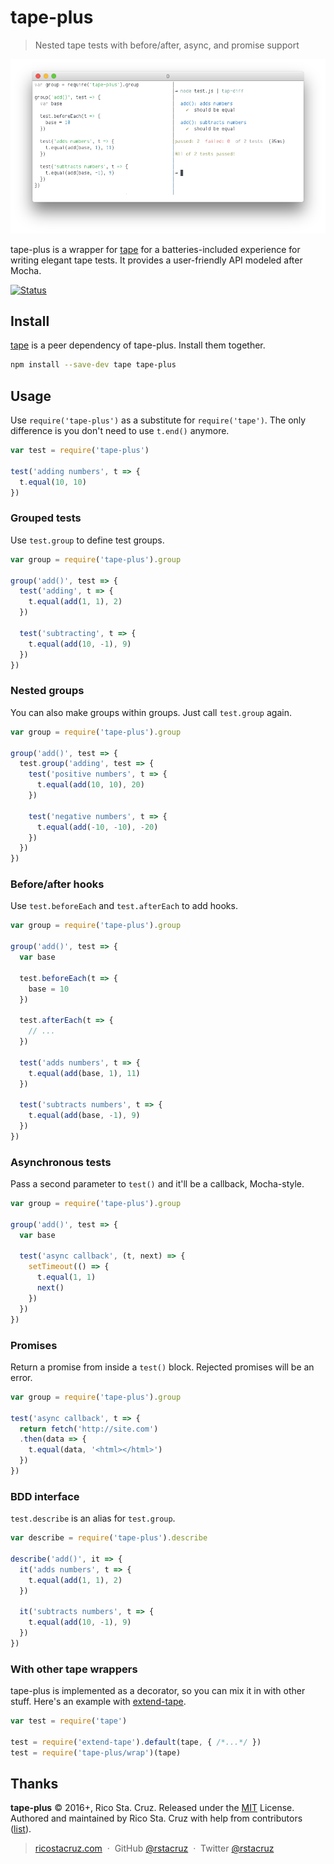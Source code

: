 # tape-plus

> Nested tape tests with before/after, async, and promise support

![](docs/images/screenshot.png)

tape-plus is a wrapper for [tape][] for a batteries-included experience for writing elegant tape tests. It provides a user-friendly API modeled after Mocha.

[![Status](https://travis-ci.org/rstacruz/tape-plus.svg?branch=master)](https://travis-ci.org/rstacruz/tape-plus "See test builds")

[tape]: https://npmjs.com/package/tape

## Install

[tape][] is a peer dependency of tape-plus. Install them together.

```sh
npm install --save-dev tape tape-plus
```

## Usage

Use `require('tape-plus')` as a substitute for `require('tape')`. The only difference is you don't need to use `t.end()` anymore.

```js
var test = require('tape-plus')

test('adding numbers', t => {
  t.equal(10, 10)
})
```

### Grouped tests

Use `test.group` to define test groups.

```js
var group = require('tape-plus').group

group('add()', test => {
  test('adding', t => {
    t.equal(add(1, 1), 2)
  })

  test('subtracting', t => {
    t.equal(add(10, -1), 9)
  })
})
```

### Nested groups

You can also make groups within groups. Just call `test.group` again.

```js
var group = require('tape-plus').group

group('add()', test => {
  test.group('adding', test => {
    test('positive numbers', t => {
      t.equal(add(10, 10), 20)
    })

    test('negative numbers', t => {
      t.equal(add(-10, -10), -20)
    })
  })
})
```

### Before/after hooks

Use `test.beforeEach` and `test.afterEach` to add hooks.

```js
var group = require('tape-plus').group

group('add()', test => {
  var base

  test.beforeEach(t => {
    base = 10
  })

  test.afterEach(t => {
    // ...
  })

  test('adds numbers', t => {
    t.equal(add(base, 1), 11)
  })

  test('subtracts numbers', t => {
    t.equal(add(base, -1), 9)
  })
})
```

### Asynchronous tests

Pass a second parameter to `test()` and it'll be a callback, Mocha-style.

```js
var group = require('tape-plus').group

group('add()', test => {
  var base

  test('async callback', (t, next) => {
    setTimeout(() => {
      t.equal(1, 1)
      next()
    })
  })
})
```

### Promises

Return a promise from inside a `test()` block. Rejected promises will be an error.

```js
var group = require('tape-plus').group

test('async callback', t => {
  return fetch('http://site.com')
  .then(data => {
    t.equal(data, '<html></html>')
  })
})
```

### BDD interface

`test.describe` is an alias for `test.group`.

```js
var describe = require('tape-plus').describe

describe('add()', it => {
  it('adds numbers', t => {
    t.equal(add(1, 1), 2)
  })

  it('subtracts numbers', t => {
    t.equal(add(10, -1), 9)
  })
})
```

### With other tape wrappers

tape-plus is implemented as a decorator, so you can mix it in with other stuff. Here's an example with [extend-tape](https://www.npmjs.com/package/extend-tape).

```js
var test = require('tape')

test = require('extend-tape').default(tape, { /*...*/ })
test = require('tape-plus/wrap')(tape)
```

## Thanks

**tape-plus** © 2016+, Rico Sta. Cruz. Released under the [MIT] License.<br>
Authored and maintained by Rico Sta. Cruz with help from contributors ([list][contributors]).

> [ricostacruz.com](http://ricostacruz.com) &nbsp;&middot;&nbsp;
> GitHub [@rstacruz](https://github.com/rstacruz) &nbsp;&middot;&nbsp;
> Twitter [@rstacruz](https://twitter.com/rstacruz)

[MIT]: http://mit-license.org/
[contributors]: http://github.com/rstacruz/tape-plus/contributors
